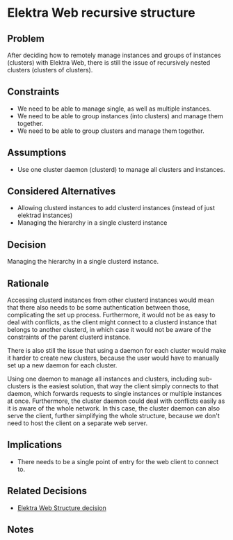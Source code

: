 # Elektra Web recursive structure

## Problem

After deciding how to remotely manage instances and groups of instances
(clusters) with Elektra Web, there is still the issue of recursively nested
clusters (clusters of clusters).

## Constraints

- We need to be able to manage single, as well as multiple instances.
- We need to be able to group instances (into clusters) and manage them together.
- We need to be able to group clusters and manage them together.

## Assumptions

- Use one cluster daemon (clusterd) to manage all clusters and instances.

## Considered Alternatives

- Allowing clusterd instances to add clusterd instances (instead of just elektrad instances)
- Managing the hierarchy in a single clusterd instance

## Decision

Managing the hierarchy in a single clusterd instance.

## Rationale

Accessing clusterd instances from other clusterd instances would mean that there
also needs to be some authentication between those, complicating the set up
process. Furthermore, it would not be as easy to deal with conflicts, as the
client might connect to a clusterd instance that belongs to another clusterd, in
which case it would not be aware of the constraints of the parent clusterd
instance.

There is also still the issue that using a daemon for each cluster would make it
harder to create new clusters, because the user would have to manually set up a
new daemon for each cluster.

Using one daemon to manage all instances and clusters, including sub-clusters is
the easiest solution, that way the client simply connects to that daemon, which
forwards requests to single instances or multiple instances at once.
Furthermore, the cluster daemon could deal with conflicts easily as it is aware
of the whole network. In this case, the cluster daemon can also serve the
client, further simplifying the whole structure, because we don't need to host
the client on a separate web server.

## Implications

- There needs to be a single point of entry for the web client to connect to.

## Related Decisions

- [Elektra Web Structure decision](elektra_web.md)

## Notes

